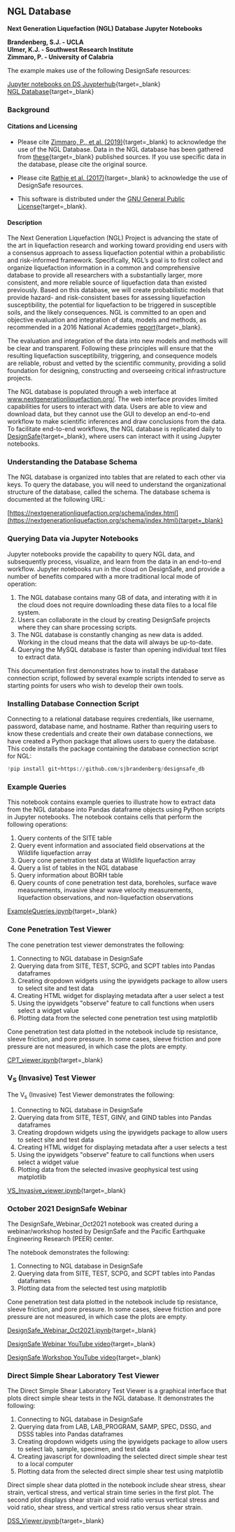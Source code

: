 ## NGL Database

**Next Generation Liquefaction (NGL) Database Jupyter Notebooks**   

**Brandenberg, S.J. - UCLA**<br/>
**Ulmer, K.J. - Southwest Research Institute**<br/>
**Zimmaro, P. - University of Calabria**  

The example makes use of the following DesignSafe resources:

[Jupyter notebooks on DS Juypterhub](https://www.designsafe-ci.org/rw/workspace/#!/Jupyter::Analysis){target=_blank}<br/>
[NGL Database](https://www.nextgenerationliquefaction.org/){target=_blank}<br/>

### Background
#### Citations and Licensing

* Please cite [Zimmaro, P., et al. (2019)](https://doi.org/10.21222/C2J040){target=_blank} to acknowledge the use of the NGL Database. Data in the NGL database has been gathered from [these](https://nextgenerationliquefaction.org/citations.php){target=_blank} published sources. If you use specific data in the database, please cite the original source.

* Please cite [Rathje et al. (2017)](https://doi.org/10.1061/(ASCE)NH.1527-6996.0000246){target=_blank} to acknowledge the use of DesignSafe resources.  

* This software is distributed under the [GNU General Public License](https://www.gnu.org/licenses/gpl-3.0.html){target=_blank}.  


#### Description  
The Next Generation Liquefaction (NGL) Project is advancing the state of the art in liquefaction research 
and working toward providing end users with a consensus approach to assess liquefaction potential within 
a probabilistic and risk-informed framework. Specifically, NGL’s goal is to first collect and organize 
liquefaction information in a common and comprehensive database to provide all researchers with a 
substantially larger, more consistent, and more reliable source of liquefaction data than existed previously. 
Based on this database, we will create probabilistic models that provide hazard- and risk-consistent bases 
for assessing liquefaction susceptibility, the potential for liquefaction to be triggered in susceptible soils, 
and the likely consequences. NGL is committed to an open and objective evaluation and integration of data, 
models and methods, as recommended in a 2016 National Academies [report](https://www.nap.edu/catalog/23474/state-of-the-art-and-practice-in-the-assessment-of-earthquake-induced-soil-liquefaction-and-its-consequences){target=_blank}. 

The evaluation and integration of the data into new models and methods will be clear and transparent. Following these principles will ensure 
that the resulting liquefaction susceptibility, triggering, and consequence models are reliable, robust and 
vetted by the scientific community, providing a solid foundation for designing, constructing and overseeing 
critical infrastructure projects.

The NGL database is populated through a web interface at www.nextgenerationliquefaction.org/. The web interface 
provides limited capabilities for users to interact with data. Users are able to view and download data, 
but they cannot use the GUI to develop an end-to-end workflow to make scientific inferences and draw conclusions 
from the data. To facilitate end-to-end workflows, the NGL database is replicated daily to [DesignSafe](https://www.designsafe-ci.org){target=_blank}, where 
users can interact with it using Jupyter notebooks.

### Understanding the Database Schema

The NGL database is organized into tables that are related to each other via keys. To query the database, 
you will need to understand the organizational structure of the database, called the schema. The database 
schema is documented at the following URL:

[https://nextgenerationliquefaction.org/schema/index.html](https://nextgenerationliquefaction.org/schema/index.html){target=_blank}
  
### Querying Data via Jupyter Notebooks

Jupyter notebooks provide the capability to query NGL data, and subsequently process, visualize, and learn from the data in an end-to-end workflow. Jupyter notebooks run in the cloud on DesignSafe, and provide a number of benefits compared with a more traditional local mode of operation:

1. The NGL database contains many GB of data, and interating with it in the cloud does not require downloading these data files to a local file system.
2. Users can collaborate in the cloud by creating DesignSafe projects where they can share processing scripts.
3. The NGL database is constantly changing as new data is added. Working in the cloud means that the data will always be up-to-date.
4. Querying the MySQL database is faster than opening individual text files to extract data.

This documentation first demonstrates how to install the database connection script, followed by several example scripts intended to serve as starting points for users who wish to develop their own tools.

### Installing Database Connection Script
 
Connecting to a relational database requires credentials, like username, password, database name, and hostname. 
Rather than requiring users to know these credentials and create their own database connections, we have created a Python package that allows users to
query the database. This code installs the package containing the database connection script for NGL:

```python
!pip install git+https://github.com/sjbrandenberg/designsafe_db
```

### Example Queries

This notebook contains example queries to illustrate how to extract data from the NGL database into Pandas dataframe objects using Python scripts in Jupyter notebooks. The notebook contains cells that perform the following operations:

1. Query contents of the SITE table
2. Query event information and associated field observations at the Wildlife liquefaction array
3. Query cone penetration test data at Wildlife liquefaction array
4. Query a list of tables in the NGL database
5. Query information about BORH table
6. Query counts of cone penetration test data, boreholes, surface wave measurements, invasive shear wave velocity measurements, liquefaction observations, and non-liquefaction observations

[ExampleQueries.ipynb]( https://jupyter.designsafe-ci.org/hub/user-redirect/lab/tree/CommunityData/NGL/ExampleQueries.ipynb){target=_blank}

### Cone Penetration Test Viewer

The cone penetration test viewer demonstrates the following:

1. Connecting to NGL database in DesignSafe
2. Querying data from SITE, TEST, SCPG, and SCPT tables into Pandas dataframes
3. Creating dropdown widgets using the ipywidgets package to allow users to select site and test data
4. Creating HTML widget for displaying metadata after a user select a test
5. Using the ipywidgets "observe" feature to call functions when users select a widget value
6. Plotting data from the selected cone penetration test using matplotlib

Cone penetration test data plotted in the notebook include tip resistance, sleeve friction, and pore pressure. In some cases, sleeve friction and pore pressure are not measured, in which case the plots are empty.

[CPT_viewer.ipynb](https://jupyter.designsafe-ci.org/user/name/tree/CommunityData/NGL/CPT_viewer.ipynb){target=_blank}


### V<sub>S</sub> (Invasive) Test Viewer

The V<sub>s</sub> (Invasive) Test Viewer demonstrates the following:

1. Connecting to NGL database in DesignSafe
2. Querying data from SITE, TEST, GINV, and GIND tables into Pandas dataframes
3. Creating dropdown widgets using the ipywidgets package to allow users to select site and test data
4. Creating HTML widget for displaying metadata after a user selects a test
5. Using the ipywidgets "observe" feature to call functions when users select a widget value
6. Plotting data from the selected invasive geophysical test using matplotlib

[VS_Invasive_viewer.ipynb](https://jupyter.designsafe-ci.org/user/name/tree/CommunityData/NGL/VS_Invasive_viewer.ipynb){target=_blank}


### October 2021 DesignSafe Webinar

The DesignSafe_Webinar_Oct2021 notebook was created during a webinar/workshop hosted by DesignSafe and the Pacific Earthquake Engineering Research (PEER) center.

The notebook demonstrates the following:

1. Connecting to NGL database in DesignSafe
2. Querying data from SITE, TEST, SCPG, and SCPT tables into Pandas dataframes
3. Plotting data from the selected test using matplotlib

Cone penetration test data plotted in the notebook include tip resistance, sleeve friction, and pore pressure. In some cases, sleeve friction and pore pressure are not measured, in which case the plots are empty.

[DesignSafe_Webinar_Oct2021.ipynb](https://jupyter.designsafe-ci.org/user/name/tree/CommunityData/NGL/DesignSafe_Webinar_Oct2021.ipynb){target=_blank}

[DesignSafe Webinar YouTube video](https://youtu.be/TNOPOU4lx5w){target=_blank}

[DesignSafe Workshop YouTube video](https://youtu.be/_nKpSqa1rso){target=_blank}

### Direct Simple Shear Laboratory Test Viewer

The Direct Simple Shear Laboratory Test Viewer is a graphical interface that plots direct simple shear tests in the NGL database. It demonstrates the following:

1. Connecting to NGL database in DesignSafe
2. Querying data from LAB, LAB_PROGRAM, SAMP, SPEC, DSSG, and DSSS tables into Pandas dataframes
3. Creating dropdown widgets using the ipywidgets package to allow users to select lab, sample, specimen, and test data
4. Creating javascript for downloading the selected direct simple shear test to a local computer
5. Plotting data from the selected direct simple shear test using matplotlib

Direct simple shear data plotted in the notebook include shear stress, shear strain, vertical stress, and vertical strain time series in the first plot. The second plot displays shear strain and void ratio versus vertical stress and void ratio, shear stress, and vertical stress ratio versus shear strain.

[DSS_Viewer.ipynb](https://jupyter.designsafe-ci.org/user/name/tree/CommunityData/NGL/DSS_Viewer.ipynb){target=_blank}
